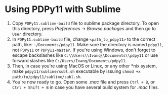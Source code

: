 # Using PDPy11 with Sublime

1. Copy `PDPy11.sublime-build` file to sublime package directory. To open this directory, press *Preferences* -> *Browse packages* and then go to `User` directory.
2. In `PDPy11.sublime-build` file, change `<path_to_pdpy11>` to the correct path, like: `~/Documents/pdpy11`. Make sure the directory is named `pdpy11`, not `PDPy11` or `PDPy11-master`. If you're using Windows, don't forget to escape backslashes like `C:\\Users\\Ivanq\\Documents\\pdpy11` or use forward slashes like `C:/Users/Ivanq/Documents/pdpy11`.
3. Then, in case you're using MacOS or Linux, or any other \*nix system, make `pdpy11/sublime/subl.sh` executable by issuing `chmod +x path/to/pdpy11/sublime/subl.sh`.
4. You're now ready to go. Open some *.mac* file and press `Ctrl + B`, or `Ctrl + Shift + B` in case you have several build system for *.mac* files.
